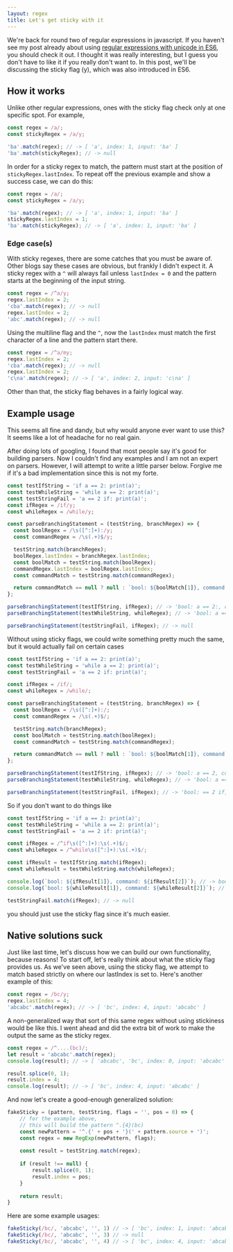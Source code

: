 ```yaml
---
layout: regex
title: Let's get sticky with it
---
```


We're back for round two of regular expressions in javascript. If you haven't see my post already about using [regular expressions with unicode in ES6](https://www.bradarvin.com/ES6-Regex-Unicode/), you should check it out. I thought it was really interesting, but I guess you don't have to like it if you really don't want to. In this post, we'll be discussing the sticky flag (y), which was also introduced in ES6.

## How it works

Unlike other regular expressions, ones with the sticky flag check only at one specific spot. For example,

```javascript
const regex = /a/;
const stickyRegex = /a/y;

'ba'.match(regex); // -> [ 'a', index: 1, input: 'ba' ]
'ba'.match(stickyRegex); // -> null
```

In order for a sticky regex to match, the pattern must start at the position of `stickyRegex.lastIndex`. To repeat off the previous example and show a success case, we can do this:

```javascript
const regex = /a/;
const stickyRegex = /a/y;

'ba'.match(regex); // -> [ 'a', index: 1, input: 'ba' ]
stickyRegex.lastIndex = 1;
'ba'.match(stickyRegex); // -> [ 'a', index: 1, input: 'ba' ]
```

### Edge case(s)

With sticky regexes, there are some catches that you must be aware of. Other blogs say these cases are obvious, but frankly I didn't expect it. A sticky regex with a `^` will always fail unless `lastIndex = 0` and the pattern starts at the beginning of the input string.

```javascript
const regex = /^a/y;
regex.lastIndex = 2;
'cba'.match(regex); // -> null
regex.lastIndex = 2;
'abc'.match(regex); // -> null
```

Using the multiline flag and the `^`, now the `lastIndex` must match the first character of a line and the pattern start there.

```javascript
const regex = /^a/my;
regex.lastIndex = 2;
'cba'.match(regex); // -> null
regex.lastIndex = 2;
'c\na'.match(regex); // -> [ 'a', index: 2, input: 'c\na' ]
```

Other than that, the sticky flag behaves in a fairly logical way.

## Example usage

This seems all fine and dandy, but why would anyone ever want to use this? It seems like a lot of headache for no real gain.

After doing lots of googling, I found that most people say it's good for building parsers. Now I couldn't find any examples and I am not an expert on parsers. However, I will attempt to write a little parser below. Forgive me if it's a bad implementation since this is not my forte.

```javascript
const testIfString = 'if a == 2: print(a)';
const testWhileString = 'while a == 2: print(a)';
const testStringFail = 'a == 2 if: print(a)';
const ifRegex = /if/y;
const whileRegex = /while/y;

const parseBranchingStatement = (testString, branchRegex) => {
  const boolRegex = /\s([^:]+):/y;
  const commandRegex = /\s(.+)$/y;

  testString.match(branchRegex);
  boolRegex.lastIndex = branchRegex.lastIndex;
  const boolMatch = testString.match(boolRegex);
  commandRegex.lastIndex = boolRegex.lastIndex;
  const commandMatch = testString.match(commandRegex);

  return commandMatch == null ? null : `bool: ${boolMatch[1]}, command: ${commandMatch[1]}`
};

parseBranchingStatement(testIfString, ifRegex); // -> 'bool: a == 2:, command: print(a)'
parseBranchingStatement(testWhileString, whileRegex); // -> 'bool: a == 2:, command: print(a)'

parseBranchingStatement(testStringFail, ifRegex); // -> null
```

Without using sticky flags, we could write something pretty much the same, but it would actually fail on certain cases

```javascript
const testIfString = 'if a == 2: print(a)';
const testWhileString = 'while a == 2: print(a)';
const testStringFail = 'a == 2 if: print(a)';

const ifRegex = /if/;
const whileRegex = /while/;

const parseBranchingStatement = (testString, branchRegex) => {
  const boolRegex = /\s([^:]+):/;
  const commandRegex = /\s(.+)$/;

  testString.match(branchRegex);
  const boolMatch = testString.match(boolRegex);
  const commandMatch = testString.match(commandRegex);

  return commandMatch == null ? null : `bool: ${boolMatch[1]}, command: ${commandMatch[1]}`
};

parseBranchingStatement(testIfString, ifRegex); // -> 'bool: a == 2, command: a == 2: print(a)'
parseBranchingStatement(testWhileString, whileRegex); // -> 'bool: a == 2, command: a == 2: print(a)'

parseBranchingStatement(testStringFail, ifRegex); // -> 'bool: == 2 if, command: == 2 if: print(a)'
```

So if you don't want to do things like

```javascript
const testIfString = 'if a == 2: print(a)';
const testWhileString = 'while a == 2: print(a)';
const testStringFail = 'a == 2 if: print(a)';

const ifRegex = /^if\s([^:]+):\s(.+)$/;
const whileRegex = /^while\s([^:]+):\s(.+)$/;

const ifResult = testIfString.match(ifRegex);
const whileResult = testWhileString.match(whileRegex);

console.log(`bool: ${ifResult[1]}, command: ${ifResult[2]}`); // -> bool: a == 2, command: print(a)
console.log(`bool: ${whileResult[1]}, command: ${whileResult[2]}`); // -> bool: a == 2, command: print(a)

testStringFail.match(ifRegex); // -> null
```

you should just use the sticky flag since it's much easier.

## Native solutions suck

Just like last time, let's discuss how we can build our own functionality, because reasons! To start off, let's really think about what the sticky flag provides us. As we've seen above, using the sticky flag, we attempt to match based strictly on where our lastIndex is set to. Here's another example of this:

```javascript
const regex = /bc/y;
regex.lastIndex = 4;
'abcabc'.match(regex); // -> [ 'bc', index: 4, input: 'abcabc' ]
```

A non-generalized way that sort of this same regex without using stickiness would be like this. I went ahead and did the extra bit of work to make the output the same as the sticky regex.

```javascript
const regex = /^....(bc)/;
let result = 'abcabc'.match(regex);
console.log(result); // -> [ 'abcabc', 'bc', index: 0, input: 'abcabc' ]

result.splice(0, 1);
result.index = 4;
console.log(result); // -> [ 'bc', index: 4, input: 'abcabc' ]
```

And now let's create a good-enough generalized solution:

```javascript
fakeSticky = (pattern, testString, flags = '', pos = 0) => {
    // for the example above,
    // this will build the pattern ^.{4}(bc)
    const newPattern = '^.{' + pos + '}(' + pattern.source + ')';
    const regex = new RegExp(newPattern, flags);
    
    const result = testString.match(regex);
    
    if (result !== null) {
        result.splice(0, 1);
        result.index = pos;
    }
    
    return result;
}
```

Here are some example usages:

```javascript
fakeSticky(/bc/, 'abcabc', '', 1) // -> [ 'bc', index: 1, input: 'abcabc' ]
fakeSticky(/bc/, 'abcabc', '', 3) // -> null
fakeSticky(/bc/, 'abcabc', '', 4) // -> [ 'bc', index: 4, input: 'abcabc' ]
```
